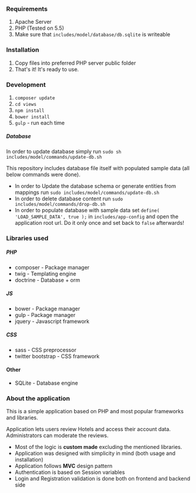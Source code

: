 ### Requirements
1. Apache Server
2. PHP (Tested on 5.5)
3. Make sure that `includes/model/database/db.sqlite` is writeable

### Installation
1. Copy files into preferred PHP server public folder
3. That's it! It's ready to use.

### Development
1. `composer update`
2. `cd views`
3. `npm install`
4. `bower install`
5. `gulp` - run each time

##### Database
In order to update database simply run `sudo sh includes/model/commands/update-db.sh`

This repository includes database file itself with populated sample data (all below commands were done).

+ In order to Update the database schema or generate entities from mappings run `sudo includes/model/commands/update-db.sh`
+ In order to delete database content run `sudo includes/model/commands/drop-db.sh`
+ In order to populate database with sample data set `define( 'LOAD_SAMPLE_DATA', true );` in `includes/app-config` and open the application root url. Do it only once and set back to `false` afterwards!

### Libraries used
##### PHP
+ composer - Package manager
+ twig - Templating engine
+ doctrine - Database + orm
##### JS
+ bower - Package manager
+ gulp - Package manager
+ jquery - Javascript framework
##### CSS
+ sass - CSS preprocessor
+ twitter bootstrap - CSS framework
#### Other
+ SQLite - Database engine

### About the application
This is a simple application based on PHP and most popular frameworks and libraries.

Application lets users review Hotels and access their account data. Administrators can moderate the reviews.

- Most of the logic is **custom made** excluding the mentioned libraries.
- Application was designed with simplicity in mind (both usage and installation)
- Application follows **MVC** design pattern
- Authentication is based on Session variables
- Login and Registration validation is done both on frontend and backend side